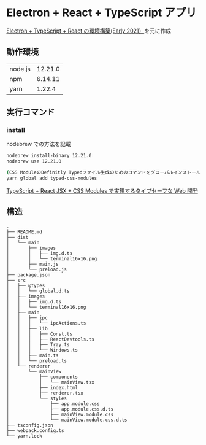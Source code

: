 # Electron + React + TypeScript アプリ

[Electron + TypeScript + React の環境構築(Early 2021）](https://qiita.com/sprout2000/items/9c91362e7d7b7c2c6d22)を元に作成

## 動作環境

|         |         |
| ------- | ------- |
| node.js | 12.21.0 |
| npm     | 6.14.11 |
| yarn    | 1.22.4  |

## 実行コマンド

### install

nodebrew での方法を記載

```zsh
nodebrew install-binary 12.21.0
nodebrew use 12.21.0

(CSS ModuleのDefinitly Typedファイル生成のためのコマンドをグローバルインストールする)
yarn global add typed-css-modules
```

[TypeScript + React JSX + CSS Modules で実現するタイプセーフな Web 開発](https://qiita.com/Quramy/items/a5d8967cdbd1b8575130)

## 構造

```
.
├── README.md
├── dist
│   └── main
│       ├── images
│       │   ├── img.d.ts
│       │   └── terminal16x16.png
│       ├── main.js
│       └── preload.js
├── package.json
├── src
│   ├── @types
│   │   └── global.d.ts
│   ├── images
│   │   ├── img.d.ts
│   │   └── terminal16x16.png
│   ├── main
│   │   ├── ipc
│   │   │   └── ipcActions.ts
│   │   ├── lib
│   │   │   ├── Const.ts
│   │   │   ├── ReactDevtools.ts
│   │   │   ├── Tray.ts
│   │   │   └── Windows.ts
│   │   ├── main.ts
│   │   └── preload.ts
│   └── renderer
│       └── mainView
│           ├── components
│           │   └── mainView.tsx
│           ├── index.html
│           ├── renderer.tsx
│           └── styles
│               ├── app.module.css
│               ├── app.module.css.d.ts
│               ├── mainView.module.css
│               └── mainView.module.css.d.ts
├── tsconfig.json
├── webpack.config.ts
└── yarn.lock
```
